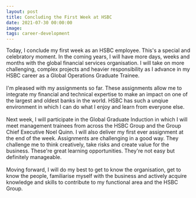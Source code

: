```yaml
---
layout: post
title: Concluding the First Week at HSBC
date: 2021-07-30 00:00:00
image:
tags: career-development
---
```

Today, I conclude my first week as an HSBC employee. This's a special and celebratory moment. In the coming years, I will have more days, weeks and months with the global financial services organisation. I will take on more challenging, complex projects and heavier responsibility as I advance in my HSBC career as a Global Operations Graduate Trainee.
<br><br>
I'm pleased with my assignments so far. These assignments allow me to integrate my financial and technical expertise to make an impact on one of the largest and oldest banks in the world. HSBC has such a unqiue environment in which I can do what I enjoy and learn from everyone else. 
<br><br>
Next week, I will participate in the Global Graduate Induction in which I will meet management trainees from across the HSBC Group and the Group Chief Executive Noel Quinn. I will also deliver my first ever assignment at the end of the week. Assignments are challenging in a good way. They challenge me to think creatively, take risks and create value for the business. These're great learning opportunities. They're not easy but definitely manageable. 
<br><br>
Moving forward, I will do my best to get to know the organisation, get to know the people, familiarise myself with the business and actively acquire knowledge and skills to contribute to my functional area and the HSBC Group.
<br><br>